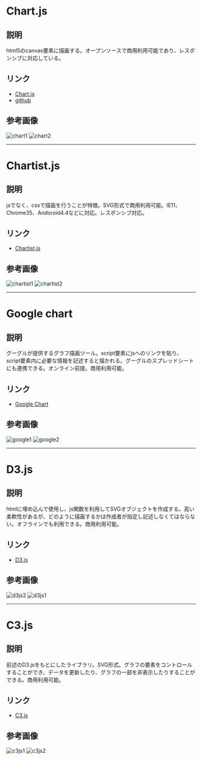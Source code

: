 # Chart.js

## 説明

html5のcanvas要素に描画する。オープンソースで商用利用可能であり、レスポンシブに対応している。

## リンク
- [Chart.js](https://www.chartjs.org/)
-	[github](https://github.com/chartjs/Chart.js)

## 参考画像
![chart1](https://user-images.githubusercontent.com/85320766/159409917-0c7392c7-7b3c-48d3-b788-09416839f67d.png)
![chart2](https://user-images.githubusercontent.com/85320766/159409965-cdf2b502-c395-4a68-90a0-b4e7bb99dad0.png)

---
# Chartist.js

## 説明
jsでなく、cssで描画を行うことが特徴。SVG形式で商用利用可能。IE11、Chrome35、Andoroid4.4などに対応。レスポンシブ対応。

## リンク
- [Chartist.js](https://gionkunz.github.io/chartist-js/index.html)

## 参考画像
![chartist1](https://user-images.githubusercontent.com/85320766/159410143-1448c832-0f72-4f37-9deb-81e1804defed.png)
![chartist2](https://user-images.githubusercontent.com/85320766/159410140-d4766cb0-d890-4005-a998-f36c6ef9bc6b.png)

---
# Google chart

## 説明
グーグルが提供するグラフ描画ツール。script要素にjsへのリンクを貼り、script要素内に必要な情報を記述すると描かれる。グーグルのスプレッドシートにも連携できる。オンライン前提。商用利用可能。

## リンク
- [Google Chart](https://developers-dot-devsite-v2-prod.appspot.com/chart)

## 参考画像
![google1](https://user-images.githubusercontent.com/85320766/159410832-2434bc32-22c5-4012-8050-858c4191873a.png)
![google2](https://user-images.githubusercontent.com/85320766/159410831-d4cb320a-43de-4f79-a4f1-06b04c54cd6e.png)

---
# D3.js

## 説明
htmlに埋め込んで使用し、js関数を利用してSVGオブジェクトを作成する。高い柔軟性があるが、どのように描画するかは作成者が指定し記述しなくてはならない。オフラインでも利用できる。商用利用可能。

## リンク
- [D3.js](https://d3js.org/)

## 参考画像
![d3js2](https://user-images.githubusercontent.com/85320766/159412813-11f7f660-60d5-4e75-8b23-75fea3d42524.png)
![d3js1](https://user-images.githubusercontent.com/85320766/159412817-7d9fbf85-dde1-4389-a6b9-6fe4603aa648.png)

---
# C3.js

## 説明
前述のD3.jsをもとにしたライブラリ。SVG形式。グラフの要素をコントロールすることができ、データを更新したり、グラフの一部を非表示したりすることができる。商用利用可能。

## リンク
- [C3.js](https://c3js.org/)

## 参考画像
![c3js1](https://user-images.githubusercontent.com/85320766/159413652-7b2ddfcc-bbb0-4caa-94c1-9eb11d83a203.png)
![c3js2](https://user-images.githubusercontent.com/85320766/159413649-d19d1f87-9c14-43bc-879c-fc75b8b523b2.png)

